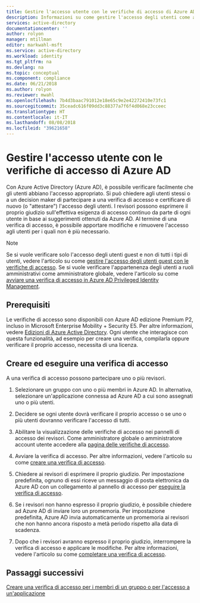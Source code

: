 ```yaml
---
title: Gestire l'accesso utente con le verifiche di accesso di Azure AD | Microsoft Docs
description: Informazioni su come gestire l'accesso degli utenti come appartenenza a un gruppo o assegnazione a un'applicazione con le verifiche di accesso di Azure Active Directory
services: active-directory
documentationcenter: ''
author: rolyon
manager: mtillman
editor: markwahl-msft
ms.service: active-directory
ms.workload: identity
ms.tgt_pltfrm: na
ms.devlang: na
ms.topic: conceptual
ms.component: compliance
ms.date: 06/21/2018
ms.author: rolyon
ms.reviewer: mwahl
ms.openlocfilehash: 7b4d3baac791012e18e65c9e2e42272410e73fc1
ms.sourcegitcommit: 35ceadc616f09dd3c88377a7f6f4d068e23cceec
ms.translationtype: HT
ms.contentlocale: it-IT
ms.lasthandoff: 08/08/2018
ms.locfileid: "39621658"
---
```

# <a name="manage-user-access-with-azure-ad-access-reviews"></a>Gestire l'accesso utente con le verifiche di accesso di Azure AD

Con Azure Active Directory (Azure AD), è possibile verificare facilmente che gli utenti abbiano l'accesso appropriato. Si può chiedere agli utenti stessi o a un decision maker di partecipare a una verifica di accesso e certificare di nuovo (o "attestare") l'accesso degli utenti. I revisori possono esprimere il proprio giudizio sull'effettiva esigenza di accesso continuo da parte di ogni utente in base ai suggerimenti ottenuti da Azure AD. Al termine di una verifica di accesso, è possibile apportare modifiche e rimuovere l'accesso agli utenti per i quali non è più necessario.

> [!NOTE]
> Se si vuole verificare solo l'accesso degli utenti guest e non di tutti i tipi di utenti, vedere l'articolo su come [gestire l'accesso degli utenti guest con le verifiche di accesso](active-directory-azure-ad-controls-manage-guest-access-with-access-reviews.md). Se si vuole verificare l'appartenenza degli utenti a ruoli amministrativi come amministratore globale, vedere l'articolo su come [avviare una verifica di accesso in Azure AD Privileged Identity Management](privileged-identity-management/pim-how-to-start-security-review.md). 
>
>

## <a name="prerequisites"></a>Prerequisiti 


Le verifiche di accesso sono disponibili con Azure AD edizione Premium P2, incluso in Microsoft Enterprise Mobility + Security E5. Per altre informazioni, vedere [Edizioni di Azure Active Directory](active-directory-editions.md). Ogni utente che interagisce con questa funzionalità, ad esempio per creare una verifica, compilarla oppure verificare il proprio accesso, necessita di una licenza. 

## <a name="create-and-perform-an-access-review"></a>Creare ed eseguire una verifica di accesso

A una verifica di accesso possono partecipare uno o più revisori.  

1. Selezionare un gruppo con uno o più membri in Azure AD. In alternativa, selezionare un'applicazione connessa ad Azure AD a cui sono assegnati uno o più utenti. 

2. Decidere se ogni utente dovrà verificare il proprio accesso o se uno o più utenti dovranno verificare l'accesso di tutti.

3. Abilitare la visualizzazione delle verifiche di accesso nei pannelli di accesso dei revisori. Come amministratore globale o amministratore account utente accedere alla [pagina delle verifiche di accesso](https://portal.azure.com/#blade/Microsoft_AAD_ERM/DashboardBlade/).

4. Avviare la verifica di accesso. Per altre informazioni, vedere l'articolo su come [creare una verifica di accesso](active-directory-azure-ad-controls-create-access-review.md).

5. Chiedere ai revisori di esprimere il proprio giudizio. Per impostazione predefinita, ognuno di essi riceve un messaggio di posta elettronica da Azure AD con un collegamento al pannello di accesso per [eseguire la verifica di accesso](active-directory-azure-ad-controls-perform-access-review.md).

6. Se i revisori non hanno espresso il proprio giudizio, è possibile chiedere ad Azure AD di inviare loro un promemoria. Per impostazione predefinita, Azure AD invia automaticamente un promemoria ai revisori che non hanno ancora risposto a metà periodo rispetto alla data di scadenza.

7. Dopo che i revisori avranno espresso il proprio giudizio, interrompere la verifica di accesso e applicare le modifiche. Per altre informazioni, vedere l'articolo su come [completare una verifica di accesso](active-directory-azure-ad-controls-complete-access-review.md).


## <a name="next-steps"></a>Passaggi successivi

[Creare una verifica di accesso per i membri di un gruppo o per l'accesso a un'applicazione](active-directory-azure-ad-controls-create-access-review.md)




